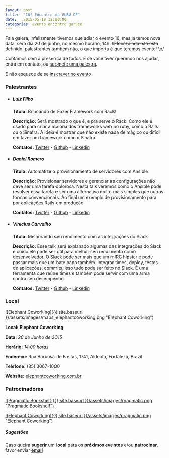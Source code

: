 ```yaml
---
layout: post
title:  "16° Encontro do GURU-CE"
date:   2015-05-19 12:00:00
categories: evento encontro guruce
---
```


Fala galera, infelizmente tivemos que adiar o evento 16, mas já temos nova data, será dia 20 de junho, no mesmo horário, 14h. ~~O local ainda não está definido, palestrantes também não~~, o que importa é que teremos evento! \o/

Contamos com a presença de todos. E se você tiver querendo nos ajudar, entra em contato~~, ou [submete uma palestra](http://call4paperz.com/events/16-encontro-do-guru-ce)~~.

E não esquece de se [inscrever no evento](http://even.tc/16o-encontro-guru-ce)

### Palestrantes

- ##### Luiz Filho
    __Título:__ Brincando de Fazer Framework com Rack!

    __Descrição:__ Será mostrado o que é, e pra serve o Rack. Como ele é usado para criar a maioria dos frameworks web no ruby, como o Rails ou o Sinatra. A ideia é mostrar que não existe nada de mágico ou difícil em fazer um framework como o Sinatra.

    __Contatos:__ [Twitter](https://twitter.com/luizbafilho) - [Github](https://github.com/luizbafilho) - [Linkedin](https://www.linkedin.com/in/luizbafilho)

- ##### Daniel Romero
    __Título:__ Automatize o provisionamento de servidores com Ansible

    __Descrição:__ Provisionar servidores e gerenciar as configurações não deve ser uma tarefa dolorosa. Nesta talk veremos como o Ansible pode resolver essa tarefa e ser uma alternativa muito mais simples que outras formas convencionais. Ao final um exemplo de provisionamento para por aplicações Rails em produção.

    __Contatos:__ [Twitter](https://twitter.com/infoslack) - [Github](https://github.com/infoslack) - [Linkedin](https://www.linkedin.com/in/infoslack)

- ##### Vinicius Carvalho
    __Título:__ Melhorando seu rendimento com as integrações do Slack

    __Descrição:__ Esse talk será explanado algumas das integrações do Slack e como ele pode ser útil para melhor seu rendimento como desenvolvedor. O Slack pode ser mais que um mIRC hipster e pode passar mais que um bate papo também. Integrar times, deploy, testes de aplicações, commits, isso tudo pode ser feito no Slack. É uma ferramenta que reúne times e também pode servir com uma arma contra seu desempenho.

    __Contatos:__ [Twitter](https://twitter.com/viniciusc70) - [Github](https://github.com/viniciuscarvalho) - [Linkedin](https://www.linkedin.com/in/viniciuscarvalhomarques)


### Local

![Elephant Coworking]({{ site.baseurl }}/assets/images/maps_elephantcoworking.png "Elephant Coworking")

__Local:__ __Elephant Coworking__

__Data:__ _20 de Junho de 2015_

__Horário:__ _14:00 horas_

__Endereço:__ Rua Barbosa de Freitas, 1741, Aldeota, Fortaleza, Brazil

__Telefone:__ (85) 3067-1000

__Website:__ [elephantcoworking.com.br](http://www.elephantcoworking.com.br/)

### Patrocinadores

[![Pragmatic Bookshelf]({{ site.baseurl }}/assets/images/pragmatic.png "Pragmatic Bookshelf")](https://pragprog.com/Covers)

[![Elephant Coworking]({{ site.baseurl }}/assets/images/pragmatic.png "Elephant Coworking")](http://www.elephantcoworking.com.br)

##### Sugestões

Caso queira __sugerir__ um __local__ para os __próximos eventos__ e/ou __patrocinar__, favor enviar __[email](mailto:%66%69%6C%69%70%65%62%61%72%63%6F%73%40%67%6D%61%69%6C%2E%63%6F%6D%2C%68%65%72%6D%69%6E%69%6F%63%65%73%61%72%40%67%6D%61%69%6C%2E%63%6F%6D)__
